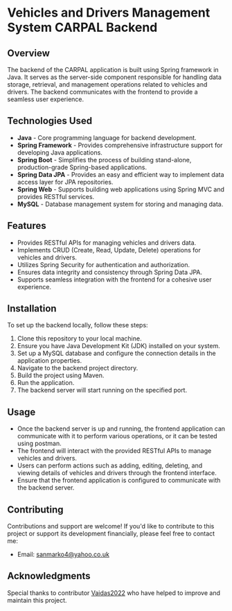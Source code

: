 # Vehicles and Drivers Management System CARPAL Backend

## Overview
The backend of the CARPAL application is built using Spring framework in Java. It serves as the server-side component responsible for handling data storage, retrieval, and management operations related to vehicles and drivers. The backend communicates with the frontend to provide a seamless user experience.

## Technologies Used
- **Java** - Core programming language for backend development.
- **Spring Framework** - Provides comprehensive infrastructure support for developing Java applications.
- **Spring Boot** - Simplifies the process of building stand-alone, production-grade Spring-based applications.
- **Spring Data JPA** - Provides an easy and efficient way to implement data access layer for JPA repositories.
- **Spring Web** - Supports building web applications using Spring MVC and provides RESTful services.
- **MySQL** - Database management system for storing and managing data.

## Features
- Provides RESTful APIs for managing vehicles and drivers data.
- Implements CRUD (Create, Read, Update, Delete) operations for vehicles and drivers.
- Utilizes Spring Security for authentication and authorization.
- Ensures data integrity and consistency through Spring Data JPA.
- Supports seamless integration with the frontend for a cohesive user experience.

## Installation
To set up the backend locally, follow these steps:
1. Clone this repository to your local machine.
2. Ensure you have Java Development Kit (JDK) installed on your system.
3. Set up a MySQL database and configure the connection details in the application properties.
4. Navigate to the backend project directory.
5. Build the project using Maven.
6. Run the application.
7. The backend server will start running on the specified port.

## Usage
- Once the backend server is up and running, the frontend application can communicate with it to perform various operations, or it can be tested using postman.
- The frontend will interact with the provided RESTful APIs to manage vehicles and drivers.
- Users can perform actions such as adding, editing, deleting, and viewing details of vehicles and drivers through the frontend interface.
- Ensure that the frontend application is configured to communicate with the backend server.

## Contributing
Contributions and support are welcome! If you'd like to contribute to this project or support its development financially, please feel free to contact me:
- Email: sanmarko4@yahoo.co.uk

## Acknowledgments
Special thanks to contributor [Vaidas2022](https://github.com/Vaidas2022) who have helped to improve and maintain this project.
